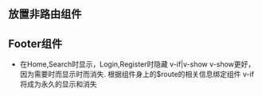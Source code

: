 ## 放置非路由组件

## Footer组件
- 在Home,Search时显示，Login,Register时隐藏 v-if|v-show
v-show更好，因为需要时而显示时而消失.
根据组件身上的$route的相关信息绑定组件
v-if将成为永久的显示和消失
